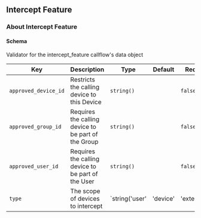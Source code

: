 ## Intercept Feature

### About Intercept Feature

#### Schema

Validator for the intercept_feature callflow's data object



Key | Description | Type | Default | Required
--- | ----------- | ---- | ------- | --------
`approved_device_id` | Restricts the calling device to this Device | `string()` |   | `false`
`approved_group_id` | Requires the calling device to be part of the Group | `string()` |   | `false`
`approved_user_id` | Requires the calling device to be part of the User | `string()` |   | `false`
`type` | The scope of devices to intercept | `string('user' | 'device' | 'extension')` |   | `false`



